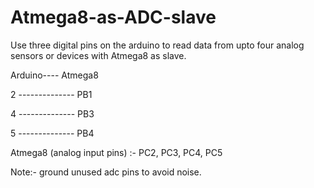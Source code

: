 Atmega8-as-ADC-slave
================================

Use three digital pins on the arduino to read data from upto four analog sensors or devices with Atmega8 as slave.


Arduino----          Atmega8

  2       --------------      PB1
  
  4       --------------      PB3
  
  5       --------------      PB4 
  
  
Atmega8 (analog input pins) :-  PC2, PC3, PC4, PC5 

Note:- ground unused adc pins to avoid noise.
